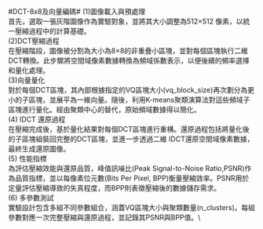 #DCT-8x8及向量編碼#
(1)圖像載入與預處理\
首先，選取一張灰階圖像作為實驗對象，並將其大小調整為512×512 像素，以統一壓縮過程中的計算基礎。\
(2)DCT壓縮過程\
在壓縮階段，圖像被分割為大小為8×8的非重疊小區塊，並對每個區塊執行二維DCT轉換。此步驟將空間域像素數據轉換為頻域係數表示，以便後續的頻率選擇和量化處理。\
(3)向量量化\
對於每個DCT區塊，其內部根據指定的VQ區塊大小(vq_block_size)再次劃分為更小的子區塊，並展平為一維向量。隨後，利用K-means聚類演算法對這些頻域子區塊進行量化。經由聚類中心的替代，原始頻域數據得以簡化。\
(4) IDCT 還原過程\
在壓縮完成後，基於量化結果對每個DCT區塊進行重構。還原過程包括將量化後的子區塊組裝回完整的DCT區塊，並進一步透過二維 IDCT還原空間域像素數據，最終生成還原圖像。\
(5) 性能指標\
為評估壓縮效能與還原品質，峰值訊噪比(Peak Signal-to-Noise Ratio,PSNR)作為品質指標，並以每像素位元數(Bits Per Pixel, BPP)衡量壓縮效率。PSNR用於定量評估壓縮導致的失真程度，而BPP則表徵壓縮後的數據儲存需求。\
(6) 多參數測試\
實驗設計包含多組不同參數組合，涵蓋VQ區塊大小與聚類數量(n_clusters)。每組參數對應一次完整壓縮與還原過程，並記錄其PSNR與BPP值。\
